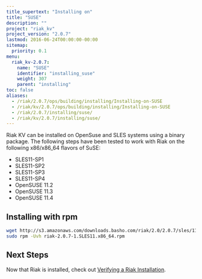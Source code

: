 ```yaml
---
title_supertext: "Installing on"
title: "SUSE"
description: ""
project: "riak_kv"
project_version: "2.0.7"
lastmod: 2016-06-24T00:00:00-00:00
sitemap:
  priority: 0.1
menu:
  riak_kv-2.0.7:
    name: "SUSE"
    identifier: "installing_suse"
    weight: 307
    parent: "installing"
toc: false
aliases:
  - /riak/2.0.7/ops/building/installing/Installing-on-SUSE
  - /riak/kv/2.0.7/ops/building/installing/Installing-on-SUSE
  - /riak/2.0.7/installing/suse/
  - /riak/kv/2.0.7/installing/suse/
---
```


[install verify]: {{<baseurl>}}riak/kv/2.0.7/setup/installing/verify

Riak KV can be installed on OpenSuse and SLES systems using a binary package. The following steps have been tested to work with Riak on
the following x86/x86_64 flavors of SuSE:

* SLES11-SP1
* SLES11-SP2
* SLES11-SP3
* SLES11-SP4
* OpenSUSE 11.2
* OpenSUSE 11.3
* OpenSUSE 11.4

## Installing with rpm

```bash
wget http://s3.amazonaws.com/downloads.basho.com/riak/2.0/2.0.7/sles/11/riak-2.0.7-1.SLES11.x86_64.rpm
sudo rpm -Uvh riak-2.0.7-1.SLES11.x86_64.rpm
```

## Next Steps

Now that Riak is installed, check out [Verifying a Riak Installation][install verify].
